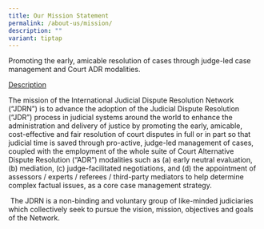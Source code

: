 ```yaml
---
title: Our Mission Statement
permalink: /about-us/mission/
description: ""
variant: tiptap
---
```

<p>Promoting the early, amicable resolution of cases through judge-led case
management and Court ADR modalities.</p>
<p><u>Description</u>
</p>
<p>The mission of the International Judicial Dispute Resolution Network (“JDRN”)
is to advance the adoption of the Judicial Dispute Resolution (“JDR”) process
in judicial systems around the world to enhance the administration and
delivery of justice by promoting the early, amicable, cost-effective and
fair resolution of court disputes in full or in part so that judicial time
is saved through pro-active, judge-led management of cases, coupled with
the employment of the whole suite of Court Alternative Dispute Resolution
(“ADR”) modalities such as (a) early neutral evaluation, (b) mediation,
(c) judge-facilitated negotiations, and (d) the appointment of assessors
/ experts / referees / third-party mediators to help determine complex
factual issues, as a core case management strategy.&nbsp;</p>
<p>&nbsp;The JDRN is a non-binding and voluntary group of like-minded judiciaries
which collectively seek to pursue the vision, mission, objectives and goals
of the Network.</p>
